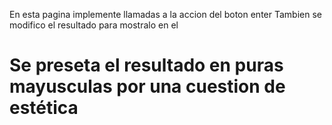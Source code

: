 En esta pagina implemente llamadas a la accion del boton enter
Tambien se modifico el resultado para mostralo en el <h1> 
Se preseta el resultado en puras mayusculas por una cuestion de estética
